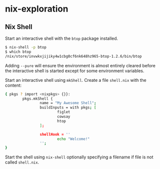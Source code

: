 # nix-exploration

## Nix Shell

Start an interactive shell with the `btop` package installed.

```bash
$ nix-shell -p btop
$ which btop
/nix/store/invwkxjijiky4w1cbg0cf6nk648hz965-btop-1.2.6/bin/btop
```
Adding `--pure` will ensure the environment is almost entirely cleared before the interactive shell is started except for some environment variables.

Start an interactive shell using `mkShell`. Create a file `shell.nix` with the content:

```bash
{ pkgs ? import <nixpkgs> {}}:
        pkgs.mkShell {
                name = "My Awesome Shell"; 
                buildInputs = with pkgs; [
                        figlet
                        cowsay
                        htop
                ];

                shellHook = ''
                        echo "Welcome!"
                '';
}
```
Start the shell using `nix-shell` optionally specifying a filename if file is not called `shell.nix`.
